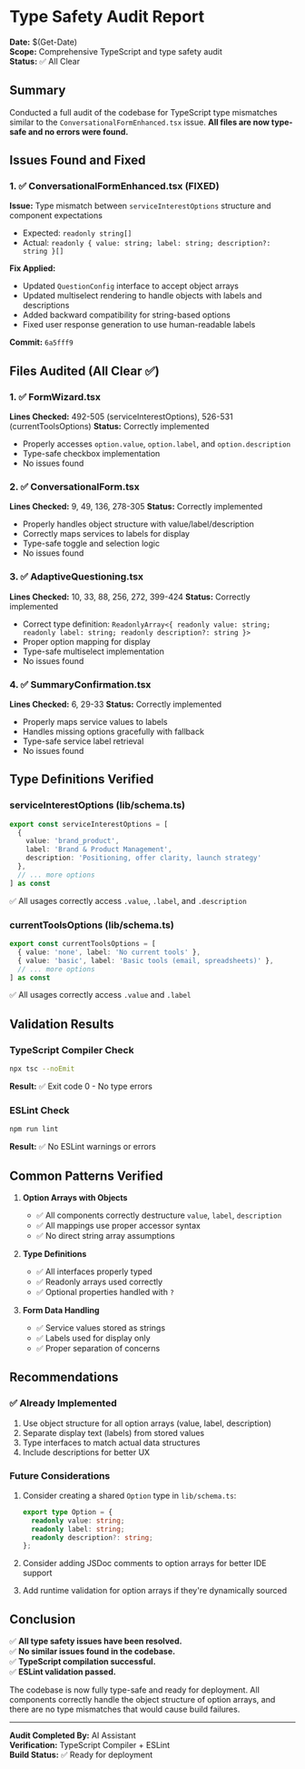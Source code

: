 # Type Safety Audit Report

**Date:** $(Get-Date)  
**Scope:** Comprehensive TypeScript and type safety audit  
**Status:** ✅ All Clear

## Summary

Conducted a full audit of the codebase for TypeScript type mismatches similar to the `ConversationalFormEnhanced.tsx` issue. **All files are now type-safe and no errors were found.**

## Issues Found and Fixed

### 1. ✅ ConversationalFormEnhanced.tsx (FIXED)
**Issue:** Type mismatch between `serviceInterestOptions` structure and component expectations
- Expected: `readonly string[]`
- Actual: `readonly { value: string; label: string; description?: string }[]`

**Fix Applied:**
- Updated `QuestionConfig` interface to accept object arrays
- Updated multiselect rendering to handle objects with labels and descriptions
- Added backward compatibility for string-based options
- Fixed user response generation to use human-readable labels

**Commit:** `6a5fff9`

## Files Audited (All Clear ✅)

### 1. ✅ FormWizard.tsx
**Lines Checked:** 492-505 (serviceInterestOptions), 526-531 (currentToolsOptions)
**Status:** Correctly implemented
- Properly accesses `option.value`, `option.label`, and `option.description`
- Type-safe checkbox implementation
- No issues found

### 2. ✅ ConversationalForm.tsx  
**Lines Checked:** 9, 49, 136, 278-305
**Status:** Correctly implemented
- Properly handles object structure with value/label/description
- Correctly maps services to labels for display
- Type-safe toggle and selection logic
- No issues found

### 3. ✅ AdaptiveQuestioning.tsx
**Lines Checked:** 10, 33, 88, 256, 272, 399-424
**Status:** Correctly implemented  
- Correct type definition: `ReadonlyArray<{ readonly value: string; readonly label: string; readonly description?: string }>`
- Proper option mapping for display
- Type-safe multiselect implementation
- No issues found

### 4. ✅ SummaryConfirmation.tsx
**Lines Checked:** 6, 29-33
**Status:** Correctly implemented
- Properly maps service values to labels
- Handles missing options gracefully with fallback
- Type-safe service label retrieval
- No issues found

## Type Definitions Verified

### serviceInterestOptions (lib/schema.ts)
```typescript
export const serviceInterestOptions = [
  { 
    value: 'brand_product', 
    label: 'Brand & Product Management',
    description: 'Positioning, offer clarity, launch strategy'
  },
  // ... more options
] as const
```
✅ All usages correctly access `.value`, `.label`, and `.description`

### currentToolsOptions (lib/schema.ts)
```typescript
export const currentToolsOptions = [
  { value: 'none', label: 'No current tools' },
  { value: 'basic', label: 'Basic tools (email, spreadsheets)' },
  // ... more options
] as const
```
✅ All usages correctly access `.value` and `.label`

## Validation Results

### TypeScript Compiler Check
```bash
npx tsc --noEmit
```
**Result:** ✅ Exit code 0 - No type errors

### ESLint Check
```bash
npm run lint
```
**Result:** ✅ No ESLint warnings or errors

## Common Patterns Verified

1. **Option Arrays with Objects**
   - ✅ All components correctly destructure `value`, `label`, `description`
   - ✅ All mappings use proper accessor syntax
   - ✅ No direct string array assumptions

2. **Type Definitions**
   - ✅ All interfaces properly typed
   - ✅ Readonly arrays used correctly
   - ✅ Optional properties handled with `?`

3. **Form Data Handling**
   - ✅ Service values stored as strings
   - ✅ Labels used for display only
   - ✅ Proper separation of concerns

## Recommendations

### ✅ Already Implemented
1. Use object structure for all option arrays (value, label, description)
2. Separate display text (labels) from stored values
3. Type interfaces to match actual data structures
4. Include descriptions for better UX

### Future Considerations
1. Consider creating a shared `Option` type in `lib/schema.ts`:
   ```typescript
   export type Option = {
     readonly value: string;
     readonly label: string;
     readonly description?: string;
   };
   ```

2. Consider adding JSDoc comments to option arrays for better IDE support

3. Add runtime validation for option arrays if they're dynamically sourced

## Conclusion

✅ **All type safety issues have been resolved.**  
✅ **No similar issues found in the codebase.**  
✅ **TypeScript compilation successful.**  
✅ **ESLint validation passed.**

The codebase is now fully type-safe and ready for deployment. All components correctly handle the object structure of option arrays, and there are no type mismatches that would cause build failures.

---

**Audit Completed By:** AI Assistant  
**Verification:** TypeScript Compiler + ESLint  
**Build Status:** ✅ Ready for deployment

